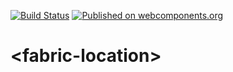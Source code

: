 [![Build Status](https://travis-ci.org/FabricElements/fabric-location.svg?branch=master)](https://travis-ci.org/FabricElements/fabric-location)
[![Published on webcomponents.org](https://img.shields.io/badge/webcomponents.org-published-blue.svg)](https://www.webcomponents.org/element/FabricElements/fabric-location)

# \<fabric-location\>
